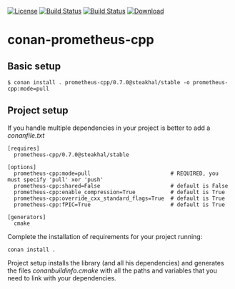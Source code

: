 [![License](https://img.shields.io/badge/license-MIT-blue.svg)](https://opensource.org/licenses/MIT)
[![Build Status](https://travis-ci.org/steakhal/conan-prometheus-cpp.svg)](https://travis-ci.org/steakhal/conan-prometheus-cpp)
[![Build Status](https://ci.appveyor.com/api/projects/status/github/steakhal/conan-prometheus-cpp)](https://ci.appveyor.com/project/steakhal/conan-prometheus-cpp)
[![Download](https://api.bintray.com/packages/steakhal/conan/prometheus-cpp%3Acivetweb/images/download.svg)](https://bintray.com/steakhal/conan/prometheus-cpp%3Acivetweb/_latestVersion)

# conan-prometheus-cpp

## Basic setup

    $ conan install . prometheus-cpp/0.7.0@steakhal/stable -o prometheus-cpp:mode=pull
    
## Project setup

If you handle multiple dependencies in your project is better to add a *conanfile.txt*
    
    [requires]
      prometheus-cpp/0.7.0@steakhal/stable

    [options]
      prometheus-cpp:mode=pull                         # REQUIRED, you must specify 'pull' xor 'push'
      prometheus-cpp:shared=False                      # default is False
      prometheus-cpp:enable_compression=True           # default is True
      prometheus-cpp:override_cxx_standard_flags=True  # default is True
      prometheus-cpp:fPIC=True                         # default is True

    [generators]
      cmake

Complete the installation of requirements for your project running:

    conan install .

Project setup installs the library (and all his dependencies) and generates the files *conanbuildinfo.cmake* with all the 
paths and variables that you need to link with your dependencies.

